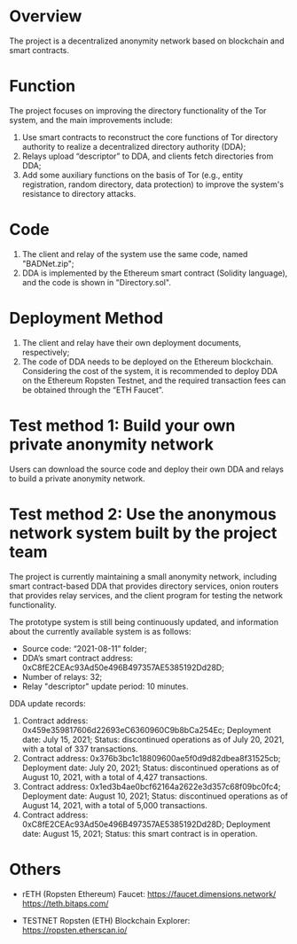 # Overview
The project is a decentralized anonymity network based on blockchain and smart contracts.

# Function
The project focuses on improving the directory functionality of the Tor system, and the main improvements include:
1. Use smart contracts to reconstruct the core functions of Tor directory authority to realize a decentralized directory authority (DDA);
2. Relays upload “descriptor” to DDA, and clients fetch directories from DDA;
3. Add some auxiliary functions on the basis of Tor (e.g., entity registration, random directory, data protection) to improve the system's resistance to directory attacks.

# Code
1. The client and relay of the system use the same code, named "BADNet.zip";
2. DDA is implemented by the Ethereum smart contract (Solidity language), and the code is shown in "Directory.sol".

# Deployment Method
1. The client and relay have their own deployment documents, respectively;
2. The code of DDA needs to be deployed on the Ethereum blockchain. Considering the cost of the system, it is recommended to deploy DDA on the Ethereum Ropsten Testnet, and the required transaction fees can be obtained through the “ETH Faucet”.

# Test method 1: Build your own private anonymity network
Users can download the source code and deploy their own DDA and relays to build a private anonymity network.

# Test method 2: Use the anonymous network system built by the project team

The project is currently maintaining a small anonymity network, including smart contract-based DDA that provides directory services, onion routers that provides relay services, and the client program for testing the network functionality.

The prototype system is still being continuously updated, and information about the currently available system is as follows:
- Source code: “2021-08-11” folder;
- DDA’s smart contract address: 0xC8fE2CEAc93Ad50e496B497357AE5385192Dd28D;
- Number of relays: 32;
- Relay "descriptor" update period: 10 minutes.

DDA update records:
1. Contract address: 0x459e359817606d22693eC6360960C9b8bCa254Ec;
Deployment date: July 15, 2021;
Status: discontinued operations as of July 20, 2021, with a total of 337 transactions.
2. Contract address: 0x376b3bc1c18809600ae5f0d9d82dbea8f31525cb;
Deployment date: July 20, 2021;
Status: discontinued operations as of August 10, 2021, with a total of 4,427 transactions.
3. Contract address: 0x1ed3b4ae0bcf62164a2622e3d357c68f09bc0fc4;
Deployment date: August 10, 2021;
Status: discontinued operations as of August 14, 2021, with a total of 5,000 transactions.
4. Contract address: 0xC8fE2CEAc93Ad50e496B497357AE5385192Dd28D;
Deployment date: August 15, 2021;
Status: this smart contract is in operation.

# Others

- rETH (Ropsten Ethereum) Faucet: 
https://faucet.dimensions.network/
https://teth.bitaps.com/

- TESTNET Ropsten (ETH) Blockchain Explorer: 
https://ropsten.etherscan.io/
